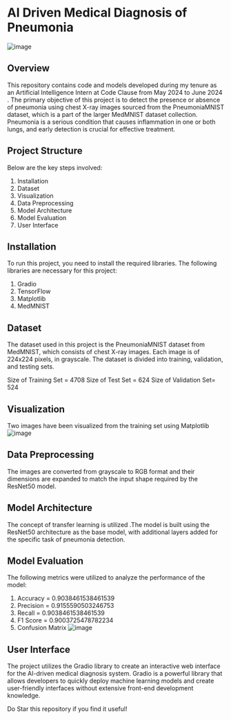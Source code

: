 
# AI Driven Medical Diagnosis of Pneumonia
![image](https://github.com/AmruhaAhmed/Code-Clause-Internship-AI-Driven-Medical-Diagnosis-/assets/98407069/33240b86-ef4f-4077-90d1-924622b2fe2d)

## Overview

This repository contains code and models developed during my tenure as an Artificial Intelligence Intern at Code Clause from May 2024 to June 2024 . The primary objective of this project is to detect the presence or absence of pneumonia using chest X-ray images sourced from the PneumoniaMNIST dataset, which is a part of the larger MedMNIST dataset collection. Pneumonia is a serious condition that causes inflammation in one or both lungs, and early detection is crucial for effective treatment.


## Project Structure
Below are the key steps involved:

1. Installation
2. Dataset
3. Visualization
4. Data Preprocessing
5. Model Architecture
6. Model Evaluation
7. User Interface

## Installation

To run this project, you need to install the required libraries. The following libraries are necessary for this project:

1. Gradio
2. TensorFlow
3. Matplotlib
4. MedMNIST

## Dataset

The dataset used in this project is the PneumoniaMNIST dataset from MedMNIST, which consists of chest X-ray images. Each image is of 224x224 pixels, in grayscale. The dataset is divided into training, validation, and testing sets. 

Size of Training Set = 4708
Size of Test Set = 624
Size of Validation Set= 524

## Visualization

Two images have been visualized from the training set using Matplotlib
![image](https://github.com/user-attachments/assets/c04ba424-4e4e-425f-b633-897e6fae41cc)


## Data Preprocessing

The images are converted from grayscale to RGB format and their dimensions are expanded to match the input shape required by the ResNet50 model.

## Model Architecture

The concept of transfer learning is utilized .The model is built using the ResNet50 architecture as the base model, with additional layers added for the specific task of pneumonia detection.

## Model Evaluation

The following metrics were utilized to analyze the performance of the model:
1. Accuracy = 0.9038461538461539
2. Precision =  0.9155590503246753
3. Recall = 0.9038461538461539
4. F1 Score = 0.9003725478782234
5. Confusion Matrix
   ![image](https://github.com/user-attachments/assets/754e197f-a210-43b6-98da-ad7ba719616a)

## User Interface

The project utilizes the Gradio library to create an interactive web interface for the AI-driven medical diagnosis system. Gradio is a powerful library that allows developers to quickly deploy machine learning models and create user-friendly interfaces without extensive front-end development knowledge.


Do Star this repository if you find it useful!



